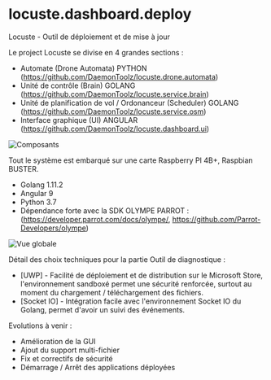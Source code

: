 # locuste.dashboard.deploy
Locuste - Outil de déploiement et de mise à jour


Le project Locuste se divise en 4 grandes sections : 
* Automate (Drone Automata) PYTHON (https://github.com/DaemonToolz/locuste.drone.automata)
* Unité de contrôle (Brain) GOLANG (https://github.com/DaemonToolz/locuste.service.brain)
* Unité de planification de vol / Ordonanceur (Scheduler) GOLANG (https://github.com/DaemonToolz/locuste.service.osm)
* Interface graphique (UI) ANGULAR (https://github.com/DaemonToolz/locuste.dashboard.ui)

![Composants](https://user-images.githubusercontent.com/6602774/83644711-dcc65000-a5b1-11ea-8661-977931bb6a9c.png)

Tout le système est embarqué sur une carte Raspberry PI 4B+, Raspbian BUSTER.
* Golang 1.11.2
* Angular 9
* Python 3.7
* Dépendance forte avec la SDK OLYMPE PARROT : (https://developer.parrot.com/docs/olympe/, https://github.com/Parrot-Developers/olympe)

![Vue globale](https://user-images.githubusercontent.com/6602774/83644783-f10a4d00-a5b1-11ea-8fed-80c3b76f1b00.png)

Détail des choix techniques pour la partie Outil de diagnostique :

* [UWP] - Facilité de déploiement et de distribution sur le Microsoft Store, l'environnement sandboxé permet une sécurité renforcée, surtout au moment du chargement / téléchargement des fichiers. 
* [Socket IO] - Intégration facile avec l'environnement Socket IO du Golang, permet d'avoir un suivi des événements.

Evolutions à venir : 
* Amélioration de la GUI
* Ajout du support multi-fichier
* Fix et correctifs de sécurité
* Démarrage / Arrêt des applications déployées

